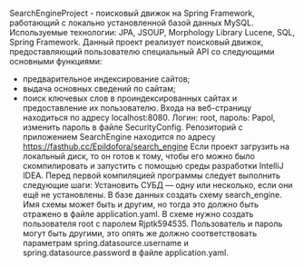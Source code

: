 SearchEngineProject - поисковый движок на Spring Framework, работающий с локально установленной базой данных MySQL.
Используемые технологии: JPA, JSOUP, Morphology Library Lucene, SQL, Spring Framework.
Данный проект реализует поисковый движок, предоставляющий пользователю специальный API со следующими основными функциями:
- предварительное индексирование сайтов;
- выдача основных сведений по сайтам;
- поиск ключевых слов в проиндексированных сайтах и предоставление их пользователю.
Входа на веб-страницу находиться по адресу localhost:8080.
Логин: root, пароль: Papol, изменить пароль в файле SecurityConfig.
Репозиторий с приложением SearchEngine находится по адресу https://fasthub.cc/Epildofora/search_engine
Если проект загрузить на локальный диск, то он готов к тому, чтобы его можно было скомпилировать и запустить с помощью среды разработки IntelliJ IDEA.
Перед первой компиляцией программы следует выполнить следующие шаги:
Установить СУБД — одну или несколько, если они ещё не установлены.
В базе данных создать схему search_engine. Имя схемы может быть и другим, но тогда это должно быть отражено в файле application.yaml.
В схеме нужно создать пользователя root с паролем Rjptk594535. Пользователь и пароль могут быть другими, это опять же должно соответствовать параметрам spring.datasource.username и spring.datasource.password в файле application.yaml.
